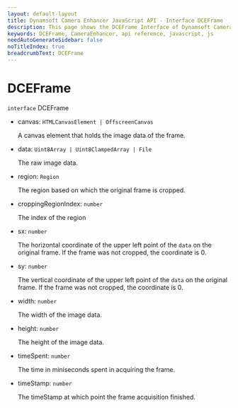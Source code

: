 ```yaml
---
layout: default-layout
title: Dynamsoft Camera Enhancer JavaScript API - Interface DCEFrame
description: This page shows the DCEFrame Interface of Dynamsoft Camera Enhancer JavaScript SDK.
keywords: DCEFrame, CameraEnhancer, api reference, javascript, js
needAutoGenerateSidebar: false
noTitleIndex: true
breadcrumbText: DCEFrame
---
```


# DCEFrame

`interface` DCEFrame

* canvas: `HTMLCanvasElement | OffscreenCanvas`

  A canvas element that holds the image data of the frame.

* data: `Uint8Array | Uint8ClampedArray | File`

  The raw image data.

* region: `Region`

  The region based on which the original frame is cropped.

* croppingRegionIndex: `number`

  The index of the region  

* sx: `number`

  The horizontal coordinate of the upper left point of the `data` on the original frame. If the frame was not cropped, the coordinate is 0.

* sy: `number`

  The vertical coordinate of the upper left point of the `data` on the original frame. If the frame was not cropped, the coordinate is 0.

* width: `number`

  The width of the image data.

* height: `number`

  The height of the image data.

* timeSpent: `number`

  The time in miniseconds spent in acquiring the frame.

* timeStamp: `number`

  The timeStamp at which point the frame acquisition finished.
